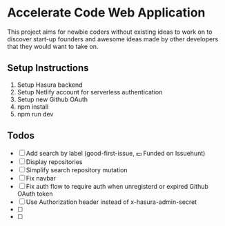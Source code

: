 # Accelerate Code Web Application

This project aims for newbie coders without existing ideas to work on to discover start-up founders and awesome ideas made by other developers that they would want to take on.

## Setup Instructions

1. Setup Hasura backend
2. Setup Netlify account for serverless authentication
3. Setup new Github OAuth
4. npm install
5. npm run dev

## Todos

- [ ] Add search by label (good-first-issue, :dollar: Funded on Issuehunt)
- [ ] Display repositories
- [ ] Simplify search repository mutation
- [ ] Fix navbar
- [ ] Fix auth flow to require auth when unregisterd or expired Github OAuth token
- [ ] Use Authorization header instead of x-hasura-admin-secret
- [ ]
- [ ]

